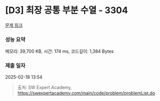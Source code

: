 # [D3] 최장 공통 부분 수열 - 3304 

[문제 링크](https://swexpertacademy.com/main/code/problem/problemDetail.do?contestProbId=AWBOHEx66kIDFAWr) 

### 성능 요약

메모리: 39,700 KB, 시간: 174 ms, 코드길이: 1,384 Bytes

### 제출 일자

2025-02-18 13:54



> 출처: SW Expert Academy, https://swexpertacademy.com/main/code/problem/problemList.do